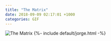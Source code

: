 ```yaml
---
title: "The Matrix"
date: 2018-09-09 02:17:01 +1000
categories: GIF
---
```


<img src="{{site.url}}{{site.baseurl}}/assets/images/gifs/matrix.gif" alt="The Matrix" title="The Matrix">
{%- include default/jorge.html -%}

